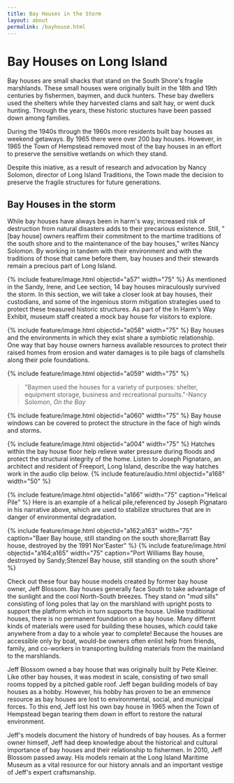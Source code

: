 ```yaml
---
title: Bay Houses in the Storm 
layout: about
permalink: /bayhouse.html
---
```

# Bay Houses on Long Island 

Bay houses are small shacks that stand on the South Shore's fragile marshlands. These small houses were originally built in the 18th and 19th centuries by fishermen, baymen, and duck hunters. These bay dwellers used the shelters while they harvested clams and salt hay, or went duck hunting. Through the years, these historic stuctures have been passed down among families. 

During the 1940s through the 1960s more residents built bay houses as weekend getaways. By 1965 there were over 200 bay houses. However, in 1965 the Town of Hempstead removed most of the bay houses in an effort to preserve the sensitive wetlands on which they stand. 

Despite this iniative, as a result of research and advocation by Nancy Solomon, director of Long Island Traditions, the Town made the decision to preserve the fragile structures for future generations. 

## Bay Houses in the storm 

While bay houses have always been in harm's way, increased risk of destruction from natural disasters adds to their precarious existence. Still, "[bay house] owners reaffirm their commitment to the martime traditions of the south shore and to the maintenance of the bay houses," writes Nancy Solomon. By working in tandem with their environment and with the traditions of those that came before them, bay houses and their stewards remain a precious part of Long Island. 
 
{% include feature/image.html objectid="a57" width="75" %}
As mentioned in the Sandy, Irene, and Lee section, 14 bay houses miraculously survived the storm. In this section, we will take a closer look at bay houses, their custodians, and some of the ingenious storm mitigation strategies used to protect these treasured historic structures. As part of the In Harm's Way Exhibit, museum staff created a mock bay house for visitors to explore. 

 {% include feature/image.html objectid="a058" width="75" %}
Bay houses and the environments in which they exist share a symbiotic relationship. One way that bay house owners harness available resources to protect their raised homes from erosion and water damages is to pile bags of clamshells along their pole foundations. 
 
 {% include feature/image.html objectid="a059" width="75" %}
 >"Baymen used the houses for a variety of purposes: shelter, equipment storage, business and recreational pursuits."-Nancy Solomon, *On the Bay*

 {% include feature/image.html objectid="a060" width="75" %}
 Bay house windows can be covered to protect the structure in the face of high winds and storms. 
 
 {% include feature/image.html objectid="a004" width="75" %}
 Hatches within the bay house floor help relieve water pressure during floods and protect the structural integrity of the home. Listen to Joseph Pignataro, an architect and resident of Freeport, Long Island, describe the way hatches work in the audio clip below. 
 {% include feature/audio.html objectid="a168" width="50" %}

  {% include feature/image.html objectid="a166" width="75" caption="Helical Pile" %}
  Here is an example of a helical pile,referenced by Joseph Pignataro in his narrative above, which are used to stabilize structures that are in danger of environmental degradation. 

 {% include feature/image.html objectid="a162;a163" width="75" caption="Baer Bay house, still standing on the south shore;Barratt Bay house, destroyed by the 1991 Nor'Easter" %}
 {% include feature/image.html objectid="a164;a165" width="75" caption="Port Williams Bay house, destroyed by Sandy;Stenzel Bay house, still standing on the south shore" %}

Check out these four bay house models created by former bay house owner, Jeff Blossom. Bay houses generally face South to take advantage of the sunlight and the cool North-South breezes. They stand on "mud sills" consisting of long poles that lay on the marshland with upright posts to support the platform which in turn supports the house. Unlike traditional houses, there is no permanent foundation on a bay house. Many differnt kinds of materials were used for building these houses, which could take anywhere from a day to a whole year to complete! Because the houses are accessible only by boat, would-be owners often enlist help from friends, family, and co-workers in transporting building materials from the mainland to the marshlands.

Jeff Blossom owned a bay house that was originally built by Pete Kleiner. Like other bay houses, it was modest in scale, consisting of two small rooms topped by a pitched gable roof. Jeff began building models of bay houses as a hobby. However, his hobby has proven to be an emmence resource as bay houses are lost to environmental, social, and municipal forces. To this end, Jeff lost his own bay house in 1965 when the Town of Hempstead began tearing them down in effort to restore the natural environment. 

Jeff's models document the history of hundreds of bay houses. As a former owner himself, Jeff had deep knowledge about the historical and cultural importance of bay houses and their relationship to fishermen. In 2010, Jeff Blossom passed away. His models remain at the Long Island Maritime Museum as a vital resource for our history annals and an important vestige of Jeff's expert craftsmanship. 



 




 








